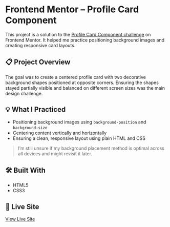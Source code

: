 # Frontend Mentor – Profile Card Component

This project is a solution to the [Profile Card Component challenge](https://www.frontendmentor.io/challenges/profile-card-component-cfArpWshJ) on Frontend Mentor. It helped me practice positioning background images and creating responsive card layouts.

## 📋 Project Overview

The goal was to create a centered profile card with two decorative background shapes positioned at opposite corners. Ensuring the shapes stayed partially visible and balanced on different screen sizes was the main design challenge.

## 💡 What I Practiced

- Positioning background images using `background-position` and `background-size`
- Centering content vertically and horizontally
- Ensuring a clean, responsive layout using plain HTML and CSS

> I’m still unsure if my background placement method is optimal across all devices and might revisit it later.

## 🛠️ Built With

- HTML5
- CSS3

## 🔗 Live Site

[View Live Site](https://maz-hub.github.io/Profile-card-component/)
